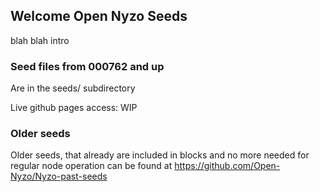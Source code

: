 ## Welcome Open Nyzo Seeds

blah blah intro


### Seed files from 000762 and up

Are in the seeds/ subdirectory

Live github pages access: WIP

### Older seeds

Older seeds, that already are included in blocks and no more needed for regular node operation can be found at https://github.com/Open-Nyzo/Nyzo-past-seeds
